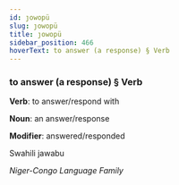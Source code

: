```yaml
---
id: ȷowopü
slug: ȷowopü
title: ȷowopü
sidebar_position: 466
hoverText: to answer (a response) § Verb
---
```


### to answer (a response) § Verb

**Verb**: to answer/respond with

**Noun**: an answer/response

**Modifier**: answered/responded

Swahili jawabu 

*Niger-Congo Language Family*